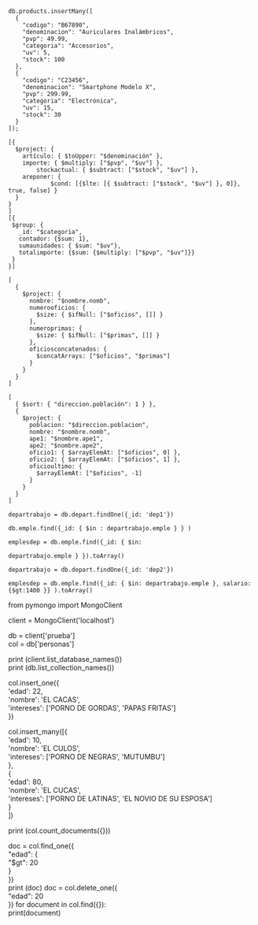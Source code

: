 ```
db.products.insertMany([
  {
    "codigo": "B67890",
    "denominacion": "Auriculares Inalámbricos",
    "pvp": 49.99,
    "categoria": "Accesorios",
    "uv": 5,
    "stock": 100
  },
  {
    "codigo": "C23456",
    "denominacion": "Smartphone Modelo X",
    "pvp": 299.99,
    "categoria": "Electrónica",
    "uv": 15,
    "stock": 30
  }
]);

[{
  $project: {
    artículo: { $toUpper: "$denominación" }, 
    importe: { $multiply: ["$pvp", "$uv"] },
		stockactual: { $subtract: ["$stock", "$uv"] },
    areponer: {
			$cond: [{$lte: [{ $subtract: ["$stock", "$uv"] }, 0]}, true, false] }
  }
}
]
[{
 $group: {
   _id: "$categoria",
   contador: {$sum: 1},
   sumaunidades: { $sum: "$uv"},
   totalimporte: {$sum: {$multiply: ["$pvp", "$uv"]}}
 } 
}]
```

```
[
  {
    $project: {
      nombre: "$nombre.nomb",
      numerooficios: {
        $size: { $ifNull: ["$oficios", []] }
      },
      numeroprimas: {
        $size: { $ifNull: ["$primas", []] }
      },
      oficiosconcatenados: {
        $concatArrays: ["$oficios", "$primas"]
      }
    }
  }
]
```

```
[
  { $sort: { "direccion.población": 1 } },
  {
    $project: {
      poblacion: "$direccion.poblacion",
      nombre: "$nombre.nomb",
      ape1: "$nombre.ape1",
      ape2: "$nombre.ape2",
      oficio1: { $arrayElemAt: ["$oficios", 0] },
      oficio2: { $arrayElemAt: ["$oficios", 1] },
      oficioultimo: {
        $arrayElemAt: ["$oficios", -1]
      }
    }
  }
]
```

```
departrabajo = db.depart.findOne({_id: 'dep1'})
```

```
db.emple.find({_id: { $in : departrabajo.emple } } )
```

```
emplesdep = db.emple.find({_id: { $in: 
```

```
departrabajo.emple } }).toArray()
```

```
departrabajo = db.depart.findOne({_id: 'dep2'})
```

```
emplesdep = db.emple.find({_id: { $in: departrabajo.emple }, salario: {$gt:1400 }} ).toArray()
```

from pymongo import MongoClient  
  
client = MongoClient('localhost')  
  
db = client['prueba']  
col = db['personas']  
  
print (client.list_database_names())  
print (db.list_collection_names())  
  
col.insert_one({  
    'edad': 22,  
    'nombre': 'EL CACAS',  
    'intereses': ['PORNO DE GORDAS', 'PAPAS FRITAS']  
    })
    
col.insert_many([{  
        'edad': 10,  
        'nombre': 'EL CULOS',  
        'intereses': ['PORNO DE NEGRAS', 'MUTUMBU']  
    },  
    {  
        'edad': 80,  
        'nombre': 'EL CUCAS',  
        'intereses': ['PORNO DE LATINAS', 'EL NOVIO DE SU ESPOSA']  
    }  
])  
  
print (col.count_documents({}))

doc = col.find_one({  
    "edad": {  
        "$gt": 20  
    }  
})  
print (doc)
doc = col.delete_one({  
    "edad": 20  
})
for document in col.find({}):  
    print(document)